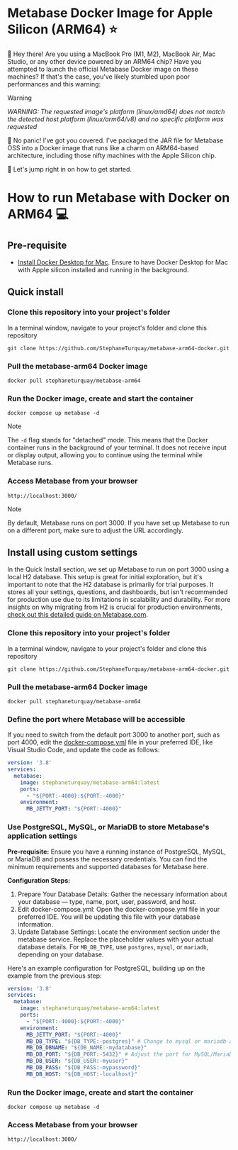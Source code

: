 # Metabase Docker Image for Apple Silicon (ARM64) ⭐️

👋 Hey there! Are you using a MacBook Pro (M1, M2), MacBook Air, Mac Studio, or any other device powered by an ARM64 chip? Have you attempted to launch the official Metabase Docker image on these machines? If that's the case, you've likely stumbled upon poor performances and this warning:

> [!WARNING]
> _WARNING: The requested image's platform (linux/amd64) does not match the detected host platform (linux/arm64/v8) and no specific platform was requested_

🚫 No panic! I've got you covered. I've packaged the JAR file for Metabase OSS into a Docker image that runs like a charm on ARM64-based architecture, including those nifty machines with the Apple Silicon chip.

🚀 Let's jump right in on how to get started.

# How to run Metabase with Docker on ARM64 💻

## Pre-requisite
- [Install Docker Desktop for Mac](https://docs.docker.com/desktop/install/mac-install/). Ensure to have Docker Desktop for Mac with Apple silicon installed and running in the background.

## Quick install
### Clone this repository into your project's folder

In a terminal window, navigate to your project's folder and clone this repository
```
git clone https://github.com/StephaneTurquay/metabase-arm64-docker.git
```
 
### Pull the metabase-arm64 Docker image
```
docker pull stephaneturquay/metabase-arm64
```

### Run the Docker image, create and start the container

```
docker compose up metabase -d
```
> [!NOTE]
> The `-d` flag stands for "detached" mode. This means that the Docker container runs in the background of your terminal. It does not receive input or display output, allowing you to continue using the terminal while Metabase runs.

### Access Metabase from your browser
```
http://localhost:3000/
```
> [!NOTE]
> By default, Metabase runs on port 3000. If you have set up Metabase to run on a different port, make sure to adjust the URL accordingly.

## Install using custom settings
In the Quick Install section, we set up Metabase to run on port 3000 using a local H2 database. This setup is great for initial exploration, but it's important to note that the H2 database is primarily for trial purposes. It stores all your settings, questions, and dashboards, but isn't recommended for production use due to its limitations in scalability and durability. For more insights on why migrating from H2 is crucial for production environments, [check out this detailed guide on Metabase.com](https://www.metabase.com/docs/latest/installation-and-operation/migrating-from-h2).

### Clone this repository into your project's folder

In a terminal window, navigate to your project's folder and clone this repository
```
git clone https://github.com/StephaneTurquay/metabase-arm64-docker.git
```
 
### Pull the metabase-arm64 Docker image
```
docker pull stephaneturquay/metabase-arm64
```

### Define the port where Metabase will be accessible
If you need to switch from the default port 3000 to another port, such as port 4000, edit the [docker-compose.yml](docker-compose.yml) file in your preferred IDE, like Visual Studio Code, and update the code as follows:
```yml
version: '3.8'
services:
  metabase:
    image: stephaneturquay/metabase-arm64:latest
    ports:
      - "${PORT:-4000}:${PORT:-4000}"
    environment:
      MB_JETTY_PORT: "${PORT:-4000}"
```

### Use PostgreSQL, MySQL, or MariaDB to store Metabase's application settings
**Pre-requisite:** Ensure you have a running instance of PostgreSQL, MySQL, or MariaDB and possess the necessary credentials. You can find the minimum requirements and supported databases for Metabase here.

**Configuration Steps:**
1. Prepare Your Database Details: Gather the necessary information about your database — type, name, port, user, password, and host.
2. Edit docker-compose.yml: Open the docker-compose.yml file in your preferred IDE. You will be updating this file with your database information.
3. Update Database Settings: Locate the environment section under the metabase service. Replace the placeholder values with your actual database details. For `MB_DB_TYPE`, use `postgres`, `mysql`, or `mariadb`, depending on your database.

Here's an example configuration for PostgreSQL, building up on the example from the previous step:

```yml
version: '3.8'
services:
  metabase:
    image: stephaneturquay/metabase-arm64:latest
    ports:
      - "${PORT:-4000}:${PORT:-4000}"
    environment:
      MB_JETTY_PORT: "${PORT:-4000}"
      MB_DB_TYPE: "${DB_TYPE:-postgres}" # Change to mysql or mariadb as needed
      MB_DB_DBNAME: "${DB_NAME:-mydatabase}"
      MB_DB_PORT: "${DB_PORT:-5432}" # Adjust the port for MySQL/MariaDB
      MB_DB_USER: "${DB_USER:-myuser}"
      MB_DB_PASS: "${DB_PASS:-mypassword}"
      MB_DB_HOST: "${DB_HOST:-localhost}"
```

### Run the Docker image, create and start the container

```
docker compose up metabase -d
```

### Access Metabase from your browser
```
http://localhost:3000/
```

<!-- # Bonus: How to run Metabase & PostgreSQL with Docker on ARM64 🎉 -->
